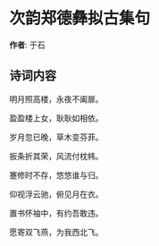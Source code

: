 # 次韵郑德彝拟古集句

**作者**: 于石

## 诗词内容

明月照高楼，永夜不阖扉。

盈盈楼上女，耿耿如相依。

岁月忽已晚，草木变芬菲。

扳条折其荣，风流付枕帏。

蹇修时不存，悠悠谁与归。

仰视浮云驰，俯见月在衣。

置书怀袖中，有约吾敢违。

愿寄双飞燕，为我西北飞。

